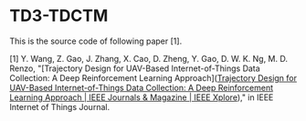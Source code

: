 # TD3-TDCTM

This is the source code of following paper [1].

[1] Y. Wang, Z. Gao, J. Zhang, X. Cao, D. Zheng, Y. Gao, D. W. K. Ng, M. D. Renzo, "[Trajectory Design for UAV-Based Internet-of-Things Data Collection: A Deep Reinforcement Learning Approach]([Trajectory Design for UAV-Based Internet-of-Things Data Collection: A Deep Reinforcement Learning Approach | IEEE Journals & Magazine | IEEE Xplore](https://ieeexplore.ieee.org/document/9504602))," in IEEE Internet of Things Journal.

